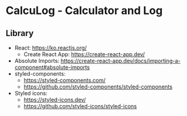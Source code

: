 # CalcuLog - Calculator and Log



## Library

- React: https://ko.reactjs.org/
  - Create React App: https://create-react-app.dev/
- Absolute Imports: https://create-react-app.dev/docs/importing-a-component#absolute-imports
- styled-components:
  - https://styled-components.com/
  - https://github.com/styled-components/styled-components
- Styled icons:
  - https://styled-icons.dev/
  - https://github.com/styled-icons/styled-icons